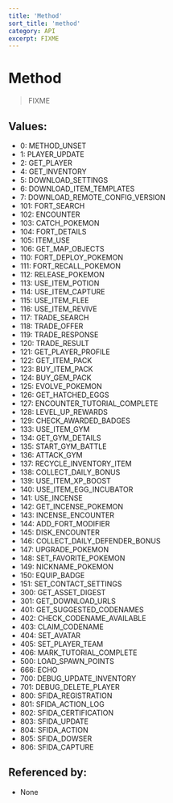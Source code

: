 ```yaml
---
title: 'Method'
sort_title: 'method'
category: API
excerpt: FIXME
---
```


# Method

> FIXME

## Values:

- 0: METHOD_UNSET
- 1: PLAYER_UPDATE
- 2: GET_PLAYER
- 4: GET_INVENTORY
- 5: DOWNLOAD_SETTINGS
- 6: DOWNLOAD_ITEM_TEMPLATES
- 7: DOWNLOAD_REMOTE_CONFIG_VERSION
- 101: FORT_SEARCH
- 102: ENCOUNTER
- 103: CATCH_POKEMON
- 104: FORT_DETAILS
- 105: ITEM_USE
- 106: GET_MAP_OBJECTS
- 110: FORT_DEPLOY_POKEMON
- 111: FORT_RECALL_POKEMON
- 112: RELEASE_POKEMON
- 113: USE_ITEM_POTION
- 114: USE_ITEM_CAPTURE
- 115: USE_ITEM_FLEE
- 116: USE_ITEM_REVIVE
- 117: TRADE_SEARCH
- 118: TRADE_OFFER
- 119: TRADE_RESPONSE
- 120: TRADE_RESULT
- 121: GET_PLAYER_PROFILE
- 122: GET_ITEM_PACK
- 123: BUY_ITEM_PACK
- 124: BUY_GEM_PACK
- 125: EVOLVE_POKEMON
- 126: GET_HATCHED_EGGS
- 127: ENCOUNTER_TUTORIAL_COMPLETE
- 128: LEVEL_UP_REWARDS
- 129: CHECK_AWARDED_BADGES
- 133: USE_ITEM_GYM
- 134: GET_GYM_DETAILS
- 135: START_GYM_BATTLE
- 136: ATTACK_GYM
- 137: RECYCLE_INVENTORY_ITEM
- 138: COLLECT_DAILY_BONUS
- 139: USE_ITEM_XP_BOOST
- 140: USE_ITEM_EGG_INCUBATOR
- 141: USE_INCENSE
- 142: GET_INCENSE_POKEMON
- 143: INCENSE_ENCOUNTER
- 144: ADD_FORT_MODIFIER
- 145: DISK_ENCOUNTER
- 146: COLLECT_DAILY_DEFENDER_BONUS
- 147: UPGRADE_POKEMON
- 148: SET_FAVORITE_POKEMON
- 149: NICKNAME_POKEMON
- 150: EQUIP_BADGE
- 151: SET_CONTACT_SETTINGS
- 300: GET_ASSET_DIGEST
- 301: GET_DOWNLOAD_URLS
- 401: GET_SUGGESTED_CODENAMES
- 402: CHECK_CODENAME_AVAILABLE
- 403: CLAIM_CODENAME
- 404: SET_AVATAR
- 405: SET_PLAYER_TEAM
- 406: MARK_TUTORIAL_COMPLETE
- 500: LOAD_SPAWN_POINTS
- 666: ECHO
- 700: DEBUG_UPDATE_INVENTORY
- 701: DEBUG_DELETE_PLAYER
- 800: SFIDA_REGISTRATION
- 801: SFIDA_ACTION_LOG
- 802: SFIDA_CERTIFICATION
- 803: SFIDA_UPDATE
- 804: SFIDA_ACTION
- 805: SFIDA_DOWSER
- 806: SFIDA_CAPTURE

## Referenced by:

- None
